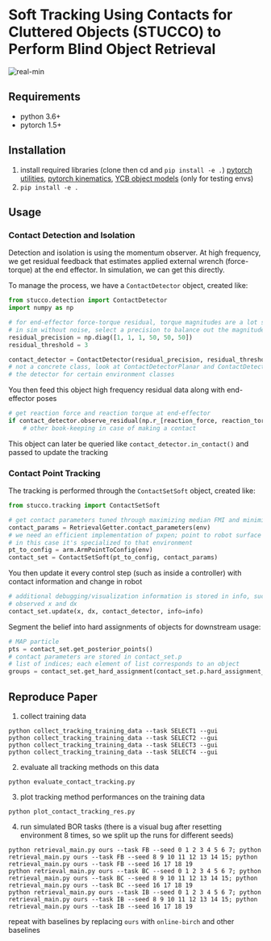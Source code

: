 # Soft Tracking Using Contacts for Cluttered Objects (STUCCO) to Perform Blind Object Retrieval
![real-min](https://user-images.githubusercontent.com/5508542/133346489-cc83db1c-28d3-4a69-8ae2-865b12b4cbd7.png)

## Requirements
- python 3.6+
- pytorch 1.5+

## Installation
1. install required libraries (clone then cd and `pip install -e .`)
[pytorch utilities](https://github.com/UM-ARM-Lab/arm_pytorch_utilities),
[pytorch kinematics](https://github.com/UM-ARM-Lab/pytorch_kinematics),
[YCB object models](https://github.com/eleramp/pybullet-object-models) (only for testing envs)
2. `pip install -e .`

## Usage

[comment]: <> (The method is split into contact detection and isolation, and tracking.)

### Contact Detection and Isolation
Detection and isolation is using the momentum observer. At high frequency, we get residual feedback
that estimates applied external wrench (force-torque) at the end effector. In simulation, we can
get this directly.

To manage the process, we have a `ContactDetector` object, created like:
```python
from stucco.detection import ContactDetector
import numpy as np

# for end-effector force-torque residual, torque magnitudes are a lot smaller
# in sim without noise, select a precision to balance out the magnitudes
residual_precision = np.diag([1, 1, 1, 50, 50, 50])
residual_threshold = 3

contact_detector = ContactDetector(residual_precision, residual_threshold)
# not a concrete class, look at ContactDetectorPlanar and ContactDetectorPlanarPybulletGripper for how to implement
# the detector for certain environment classes
```
You then feed this object high frequency residual data along with end-effector poses
```python
# get reaction force and reaction torque at end-effector 
if contact_detector.observe_residual(np.r_[reaction_force, reaction_torque], pose):
    # other book-keeping in case of making a contact
```
This object can later be queried like `contact_detector.in_contact()` and passed to update the tracking

### Contact Point Tracking
The tracking is performed through the `ContactSetSoft` object, created like:
```python
from stucco.tracking import ContactSetSoft

# get contact parameters tuned through maximizing median FMI and minimizing median contact error on a training set
contact_params = RetrievalGetter.contact_parameters(env)
# we need an efficient implementation of pxpen; point to robot surface distance at a certain configuration
# in this case it's specialized to that environment
pt_to_config = arm.ArmPointToConfig(env)
contact_set = ContactSetSoft(pt_to_config, contact_params)
```

You then update it every control step (such as inside a controller) with contact information and change in robot
```python
# additional debugging/visualization information is stored in info, such as control and ground truth object poses
# observed x and dx 
contact_set.update(x, dx, contact_detector, info=info)
```

Segment the belief into hard assignments of objects for downstream usage:
```python
# MAP particle
pts = contact_set.get_posterior_points()
# contact parameters are stored in contact_set.p
# list of indices; each element of list corresponds to an object
groups = contact_set.get_hard_assignment(contact_set.p.hard_assignment_threshold)
```

## Reproduce Paper
1. collect training data
```shell
python collect_tracking_training_data --task SELECT1 --gui
python collect_tracking_training_data --task SELECT2 --gui
python collect_tracking_training_data --task SELECT3 --gui
python collect_tracking_training_data --task SELECT4 --gui
```
2. evaluate all tracking methods on this data
```shell
python evaluate_contact_tracking.py
```
3. plot tracking method performances on the training data
```shell
python plot_contact_tracking_res.py
```
4. run simulated BOR tasks (there is a visual bug after resetting environment 8 times, so we split up the runs for different seeds)
```shell
python retrieval_main.py ours --task FB --seed 0 1 2 3 4 5 6 7; python retrieval_main.py ours --task FB --seed 8 9 10 11 12 13 14 15; python retrieval_main.py ours --task FB --seed 16 17 18 19
python retrieval_main.py ours --task BC --seed 0 1 2 3 4 5 6 7; python retrieval_main.py ours --task BC --seed 8 9 10 11 12 13 14 15; python retrieval_main.py ours --task BC --seed 16 17 18 19
python retrieval_main.py ours --task IB --seed 0 1 2 3 4 5 6 7; python retrieval_main.py ours --task IB --seed 8 9 10 11 12 13 14 15; python retrieval_main.py ours --task IB --seed 16 17 18 19
```
repeat with baselines by replacing `ours` with `online-birch` and other baselines

